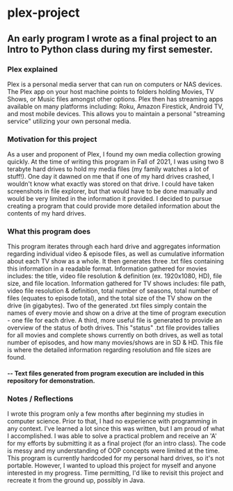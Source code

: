 # plex-project
## An early program I wrote as a final project to an Intro to Python class during my first semester. 

### Plex explained
Plex is a personal media server that can run on computers or NAS devices. The Plex app on your host machine points to folders holding Movies, TV Shows, or Music files amongst other options. Plex then has streaming apps available on many platforms including: Roku, Amazon Firestick, Android TV, and most mobile devices. This allows you to maintain a personal "streaming service" utilizing your own personal media.

### Motivation for this project
As a user and proponent of Plex, I found my own media collection growing quickly. At the time of writing this program in Fall of 2021, I was using two 8 terabyte hard drives to hold my media files (my family watches a lot of stuff!). One day it dawned on me that if one of my hard drives crashed, I wouldn't know what exactly was stored on that drive. I could have taken screenshots in file explorer, but that would have to be done manually and would be very limited in the information it provided. I decided to pursue creating a program that could provide more detailed information about the contents of my hard drives.

### What this program does
This program iterates through each hard drive and aggregates information regarding individual video & episode files, as well as cumulative information about each TV show as a whole. It then generates three .txt files containing this information in a readable format. Information gathered for movies includes: the title, video file resolution & definition (ex. 1920x1080, HD), file size, and file location. Information gathered for TV shows includes: file path, video file resolution & definition, total number of seasons, total number of files (equates to episode total), and the total size of the TV show on the drive (in gigabytes). Two of the generated .txt files simply contain the names of every movie and show on a drive at the time of program execution - one file for each drive. A third, more useful file is generated to provide an overview of the status of both drives. This "status" .txt file provides tallies for all movies and complete shows currently on both drives, as well as total number of episodes, and how many movies/shows are in SD & HD. This file is where the detailed information regarding resolution and file sizes are found.

#### -- Text files generated from program execution are included in this repository for demonstration.

### Notes / Reflections
I wrote this program only a few months after beginning my studies in computer science. Prior to that, I had no experience with programming in any context. I've learned a lot since this was written, but I am proud of what I accomplished. I was able to solve a practical problem and receive an 'A' for my efforts by submitting it as a final project (for an intro class). The code is messy and my understanding of OOP concepts were limited at the time. This program is currently hardcoded for my personal hard drives, so it's not portable. However, I wanted to upload this project for myself and anyone interested in my progress. Time permitting, I'd like to revisit this project and recreate it from the ground up, possibly in Java.
